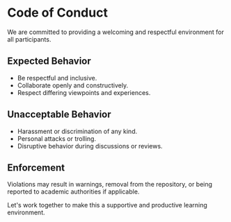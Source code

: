 # Code of Conduct

We are committed to providing a welcoming and respectful environment for all participants.

## Expected Behavior

- Be respectful and inclusive.
- Collaborate openly and constructively.
- Respect differing viewpoints and experiences.

## Unacceptable Behavior

- Harassment or discrimination of any kind.
- Personal attacks or trolling.
- Disruptive behavior during discussions or reviews.

## Enforcement

Violations may result in warnings, removal from the repository, or being reported to academic authorities if applicable.

Let's work together to make this a supportive and productive learning environment.
